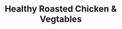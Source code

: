 ---
layout: recipe
title:  "Healthy Roasted Chicken & Vegtables"
image: healthy-roasted-chicken-and-vegetables.jpg
imagecredit: https://www.bonappetit.com/recipe/sriracha-buttered-shrimp
dateAdded: 20170316

authorName: Layla
authorURL: 
sourceName: Gimme Delicious Food
sourceURL: http://gimmedelicious.com/2016/12/17/meal-prep-healthy-roasted-chicken-and-veggies/
category: Poultry
yield: 4
prepTime: 10
cookTime: 20

ingredients:
- 2 medium chicken breasts, boneless skinless cut into 1/2 inch pieces
- 1 cup broccoli florets, frozen or fresh
- 1 small red onion, chopped
- 1 cup grape or plum tomatoes
- 1 medium zucchini, chopped
- 2 cloves garlic minced
- 1 tablespoon italian seasoning
- 1 teaspoon salt
- 1/2 teaspoon black pepper (optional)
- 1/2 teaspoon red pepper flakes (optional)
- 1/2 teaspoon paprika
- 2 tablespoons olive oil

directions:
- Pre-heat oven to 450F. Line a baking sheet with aluminum foil and set aside.
- Place the chicken and veggies in the baking dish. Sprinkle all the spices and garlic evenly over the chicken and veggies. Drizzle with the olive oil.
- Bake for 15-20 minutes or until the veggies are charred and chicken is tender.
- Place 1/2 or 1 cup of cooked rice of choice into 4 individual meal prep containers. Divide chicken and veggies evenly on top of the rice. Cover and store in the fridge for up to 5 days or freezer up to 2 months.

---